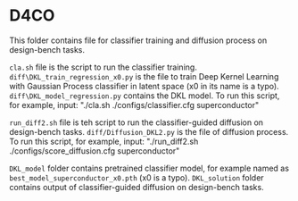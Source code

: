 # D4CO
This folder contains file for classifier training and diffusion process on design-bench tasks. 

`cla.sh` file is the script to run the classifier training. `diff\DKL_train_regression_x0.py` is the file to train Deep Kernel Learning with Gaussian Process classifier in latent space (x0 in its name is a typo). `diff\DKL_model_regression.py` contains the DKL model. To run this script, for example, input: "./cla.sh ./configs/classifier.cfg superconductor"  

`run_diff2.sh` file is teh script to run the classifier-guided diffusion on design-bench tasks. `diff/Diffusion_DKL2.py` is the file of diffusion process. To run this script, for example, input: "./run_diff2.sh ./configs/score_diffusion.cfg superconductor"

`DKL_model` folder contains pretrained classifier model, for example named as `best_model_superconductor_x0.pth` (x0 is a typo). `DKL_solution` folder contains output of classifier-guided diffusion on design-bench tasks.
